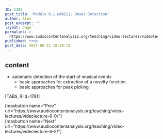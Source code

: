 ```yaml
---
ID: 1383
post_title: 'Module 6.1 &#8211; Onset Detection'
author: Alex
post_excerpt: ""
layout: page
permalink: >
  https://www.audiocontentanalysis.org/teaching/video-lectures/videolecture-6-1/
published: true
post_date: 2017-08-21 18:28:13
---
```

<h2>content</h2>
<ul>
 	<li>automatic detection of the start of musical events
<ul>
 	<li>basic approaches for extraction of a novelty function</li>
 	<li>basic approaches for peak picking</li>
</ul>
</li>
</ul>
[TABS_R id=1781]
<p style="text-align: left;">[maxbutton name="Prev" url="https://www.audiocontentanalysis.org/teaching/video-lectures/videolecture-6-0/"]<span style="float: right;">[maxbutton name="Next" url="https://www.audiocontentanalysis.org/teaching/video-lectures/videolecture-6-2/"]</span></p>
